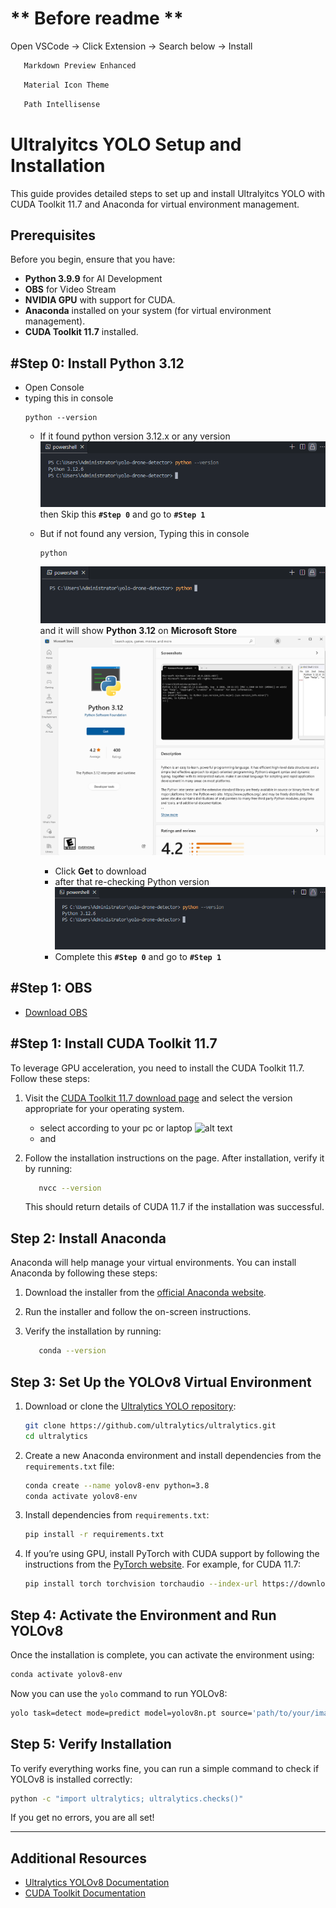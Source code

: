 # ** Before readme **
Open VSCode -> Click Extension -> Search below -> Install
```bash
   Markdown Preview Enhanced
```
```bash
   Material Icon Theme
```
```bash
   Path Intellisense
```

# Ultralyitcs YOLO Setup and Installation
This guide provides detailed steps to set up and install Ultralyitcs YOLO with CUDA Toolkit 11.7 and Anaconda for virtual environment management.

## Prerequisites
Before you begin, ensure that you have:
- **Python 3.9.9** for AI Development
- **OBS** for Video Stream
- **NVIDIA GPU** with support for CUDA.
- **Anaconda** installed on your system (for virtual environment management).
- **CUDA Toolkit 11.7** installed.


## #Step 0: Install Python 3.12
- Open Console
- typing this in console
   ```
   python --version
   ```
   - If it found python version 3.12.x or any version 
      ![found python version](./resource/docs/python_steup_console_2.png)
      then Skip this **`#Step 0`** and go to **`#Step 1`**

   - But if not found any version, Typing this in console
      ```
      python
      ``` 
      ![python console](./resource//docs/python_setup_console_1.png)
      and it will show **Python 3.12** on **Microsoft Store**
      ![microsoft store python 3.12](./resource/docs/python312.png)
      - Click **Get** to download
      - after that re-checking Python version
      ![found python version](./resource/docs/python_steup_console_2.png)
      - Complete this **`#Step 0`** and go to **`#Step 1`**



## #Step 1: OBS
- [Download OBS](https://obsproject.com/)




## #Step 1: Install CUDA Toolkit 11.7
To leverage GPU acceleration, you need to install the CUDA Toolkit 11.7. Follow these steps:

1. Visit the [CUDA Toolkit 11.7 download page](https://developer.nvidia.com/cuda-11-7-0-download-archive) and select the version appropriate for your operating system.
   - select according to your pc or laptop
   ![alt text](./resource/docs/image.png)
   - and 


2. Follow the installation instructions on the page. After installation, verify it by running:

   ```bash
      nvcc --version
   ```

   This should return details of CUDA 11.7 if the installation was successful.

## Step 2: Install Anaconda

Anaconda will help manage your virtual environments. You can install Anaconda by following these steps:

1. Download the installer from the [official Anaconda website](https://www.anaconda.com/download/success).
2. Run the installer and follow the on-screen instructions.
3. Verify the installation by running:

   ```bash
      conda --version
   ```

## Step 3: Set Up the YOLOv8 Virtual Environment

1. Download or clone the [Ultralytics YOLO repository](https://github.com/ultralytics/ultralytics):

   ```bash
   git clone https://github.com/ultralytics/ultralytics.git
   cd ultralytics
   ```

2. Create a new Anaconda environment and install dependencies from the `requirements.txt` file:

   ```bash
   conda create --name yolov8-env python=3.8
   conda activate yolov8-env
   ```

3. Install dependencies from `requirements.txt`:

   ```bash
   pip install -r requirements.txt
   ```

4. If you’re using GPU, install PyTorch with CUDA support by following the instructions from the [PyTorch website](https://pytorch.org/get-started/locally/). For example, for CUDA 11.7:

   ```bash
   pip install torch torchvision torchaudio --index-url https://download.pytorch.org/whl/cu117
   ```

## Step 4: Activate the Environment and Run YOLOv8

Once the installation is complete, you can activate the environment using:

```bash
conda activate yolov8-env
```

Now you can use the `yolo` command to run YOLOv8:

```bash
yolo task=detect mode=predict model=yolov8n.pt source='path/to/your/image_or_video'
```

## Step 5: Verify Installation

To verify everything works fine, you can run a simple command to check if YOLOv8 is installed correctly:

```bash
python -c "import ultralytics; ultralytics.checks()"
```

If you get no errors, you are all set!

---

## Additional Resources

- [Ultralytics YOLOv8 Documentation](https://docs.ultralytics.com/)
- [CUDA Toolkit Documentation](https://docs.nvidia.com/cuda/)
